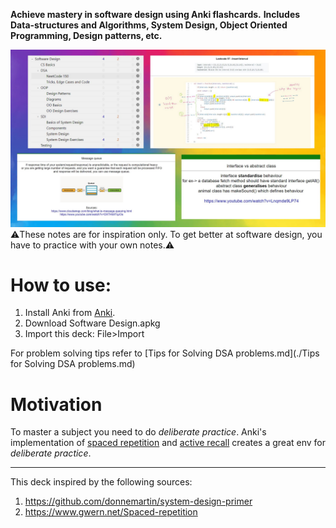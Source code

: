 **Achieve mastery in software design using Anki flashcards.**
**Includes Data-structures and Algorithms, System Design, Object Oriented Programming, Design patterns, etc.**

<picture>
  <source media="(prefers-color-scheme: dark)" srcset="./screenshot-anki-decks.jpg">
  <source media="(prefers-color-scheme: light)" srcset="./screenshot-anki-decks.jpg">
  <img alt="screenshots" src="./screenshot-anki-decks.jpg">
</picture>
⚠️These notes are for inspiration only. To get better at software design, you have to practice with your own notes.⚠️

# How to use:

1. Install Anki from [Anki](https://apps.ankiweb.net/).
2. Download Software Design.apkg
3. Import this deck: File>Import

For problem solving tips refer to [Tips for Solving DSA problems.md](./Tips for Solving DSA problems.md)

# Motivation

To master a subject you need to do _deliberate practice_.
Anki's implementation of [spaced repetition](https://www.gwern.net/Spaced-repetition) and [active recall](https://en.wikipedia.org/wiki/Testing_effect) creates a great env for _deliberate practice_.

---

This deck inspired by the following sources:

1. https://github.com/donnemartin/system-design-primer
2. https://www.gwern.net/Spaced-repetition

